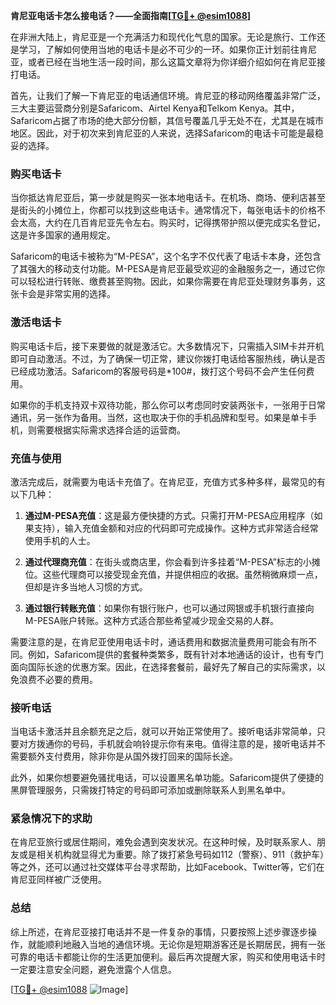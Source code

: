 **肯尼亚电话卡怎么接电话？——全面指南[[TG💪+ @esim1088](https://t.me/s/esim1088)]**

在非洲大陆上，肯尼亚是一个充满活力和现代化气息的国家。无论是旅行、工作还是学习，了解如何使用当地的电话卡是必不可少的一环。如果你正计划前往肯尼亚，或者已经在当地生活一段时间，那么这篇文章将为你详细介绍如何在肯尼亚接打电话。

首先，让我们了解一下肯尼亚的电话通信环境。肯尼亚的移动网络覆盖非常广泛，三大主要运营商分别是Safaricom、Airtel Kenya和Telkom Kenya。其中，Safaricom占据了市场的绝大部分份额，其信号覆盖几乎无处不在，尤其是在城市地区。因此，对于初次来到肯尼亚的人来说，选择Safaricom的电话卡可能是最稳妥的选择。

### **购买电话卡**

当你抵达肯尼亚后，第一步就是购买一张本地电话卡。在机场、商场、便利店甚至是街头的小摊位上，你都可以找到这些电话卡。通常情况下，每张电话卡的价格不会太高，大约在几百肯尼亚先令左右。购买时，记得携带护照以便完成实名登记，这是许多国家的通用规定。

Safaricom的电话卡被称为“M-PESA”，这个名字不仅代表了电话卡本身，还包含了其强大的移动支付功能。M-PESA是肯尼亚最受欢迎的金融服务之一，通过它你可以轻松进行转账、缴费甚至购物。因此，如果你需要在肯尼亚处理财务事务，这张卡会是非常实用的选择。

### **激活电话卡**

购买电话卡后，接下来要做的就是激活它。大多数情况下，只需插入SIM卡并开机即可自动激活。不过，为了确保一切正常，建议你拨打电话给客服热线，确认是否已经成功激活。Safaricom的客服号码是*100#，拨打这个号码不会产生任何费用。

如果你的手机支持双卡双待功能，那么你可以考虑同时安装两张卡，一张用于日常通讯，另一张作为备用。当然，这也取决于你的手机品牌和型号。如果是单卡手机，则需要根据实际需求选择合适的运营商。

### **充值与使用**

激活完成后，就需要为电话卡充值了。在肯尼亚，充值方式多种多样，最常见的有以下几种：

1. **通过M-PESA充值**：这是最方便快捷的方式。只需打开M-PESA应用程序（如果支持），输入充值金额和对应的代码即可完成操作。这种方式非常适合经常使用手机的人士。
   
2. **通过代理商充值**：在街头或商店里，你会看到许多挂着“M-PESA”标志的小摊位。这些代理商可以接受现金充值，并提供相应的收据。虽然稍微麻烦一点，但却是许多当地人习惯的方式。

3. **通过银行转账充值**：如果你有银行账户，也可以通过网银或手机银行直接向M-PESA账户转账。这种方式适合那些希望减少现金交易的人群。

需要注意的是，在肯尼亚使用电话卡时，通话费用和数据流量费用可能会有所不同。例如，Safaricom提供的套餐种类繁多，既有针对本地通话的设计，也有专门面向国际长途的优惠方案。因此，在选择套餐前，最好先了解自己的实际需求，以免浪费不必要的费用。

### **接听电话**

当电话卡激活并且余额充足之后，就可以开始正常使用了。接听电话非常简单，只要对方拨通你的号码，手机就会响铃提示你有来电。值得注意的是，接听电话并不需要额外支付费用，除非你是从国外拨打回来的国际长途。

此外，如果你想要避免骚扰电话，可以设置黑名单功能。Safaricom提供了便捷的黑屏管理服务，只需拨打特定的号码即可添加或删除联系人到黑名单中。

### **紧急情况下的求助**

在肯尼亚旅行或居住期间，难免会遇到突发状况。在这种时候，及时联系家人、朋友或是相关机构就显得尤为重要。除了拨打紧急号码如112（警察）、911（救护车）等之外，还可以通过社交媒体平台寻求帮助，比如Facebook、Twitter等，它们在肯尼亚同样被广泛使用。

### **总结**

综上所述，在肯尼亚接打电话并不是一件复杂的事情，只要按照上述步骤逐步操作，就能顺利地融入当地的通信环境。无论你是短期游客还是长期居民，拥有一张可靠的电话卡都能让你的生活更加便利。最后再次提醒大家，购买和使用电话卡时一定要注意安全问题，避免泄露个人信息。

[[TG💪+ @esim1088](https://t.me/s/esim1088) ![Image](https://i.postimg.cc/4NQfJmqS/Snipaste-2025-05-13-00-14-12.png)]